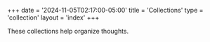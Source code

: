 +++
date = '2024-11-05T02:17:00-05:00'
title = 'Collections'
type = 'collection'
layout = 'index'
+++

These collections help organize thoughts.
